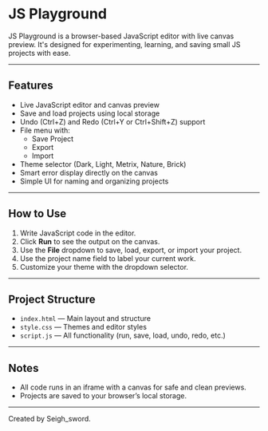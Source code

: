 # JS Playground

JS Playground is a browser-based JavaScript editor with live canvas preview. It's designed for experimenting, learning, and saving small JS projects with ease.

---

## Features

- Live JavaScript editor and canvas preview
- Save and load projects using local storage
- Undo (Ctrl+Z) and Redo (Ctrl+Y or Ctrl+Shift+Z) support
- File menu with:
  - Save Project
  - Export
  - Import
- Theme selector (Dark, Light, Metrix, Nature, Brick)
- Smart error display directly on the canvas
- Simple UI for naming and organizing projects

---

## How to Use

1. Write JavaScript code in the editor.
2. Click **Run** to see the output on the canvas.
3. Use the **File** dropdown to save, load, export, or import your project.
4. Use the project name field to label your current work.
5. Customize your theme with the dropdown selector.

---

## Project Structure

- `index.html` — Main layout and structure
- `style.css` — Themes and editor styles
- `script.js` — All functionality (run, save, load, undo, redo, etc.)

---

## Notes

- All code runs in an iframe with a canvas for safe and clean previews.
- Projects are saved to your browser’s local storage.

---

Created by Seigh_sword.
